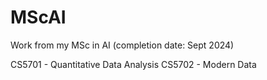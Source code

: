 # MScAI
Work from my MSc in AI (completion date: Sept 2024)

CS5701 - Quantitative Data Analysis
CS5702 - Modern Data
